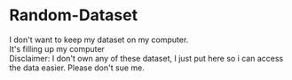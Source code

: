 # Random-Dataset
I don't want to keep my dataset on my computer. <br />
It's filling up my computer <br />
Disclaimer: I don't own any of these dataset, I just put here so i can access the data easier. Please don't sue me.

